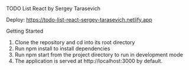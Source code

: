 TODO List React by Sergey Tarasevich

Deploy: https://todo-list-react-sergey-tarasevich.netlify.app

Getting Started

1. Clone the repository and cd into its root directory
2. Run npm install to install dependencies
3. Run npm start from the project directory to run in development mode
4. The application is served at http://localhost:3000 by default.
